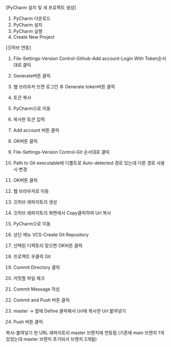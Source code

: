 [PyCharm 설치 및 새 프로젝트 생성]
1. PyCharm 다운로드
2. PyCharm 설치
3. PyCharm 실행
4. Create New Project

[깃허브 연동]
1. File-Settings-Version Control-Github-Add account-Login With Token순서대로 클릭
2. Generate버튼 클릭
3. 웹 브라우저 뜨면 로그인 후 Generate token버튼 클릭
4. 토큰 복사
5. PyCharm으로 이동
6. 복사한 토큰 입력
7. Add account 버튼 클릭
8. OK버튼 클릭

9. File-Settings-Version Control-Git 순서대로 클릭
10. Path to Git executable에 디폴트로 Auto-detected 경로 있는데 다른 경로 사용 시 변경
11. OK버튼 클릭

12. 웹 브라우저로 이동
13. 깃허브 레파지토리 생성
14. 깃허브 레파지토리 화면에서 Copy클릭하여 Url 복사

15. PyCharm으로 이동
16. 상단 메뉴 VCS-Create Git Repository
17. 선택된 디렉토리 맞으면 OK버튼 클릭

18. 프로젝트 우클릭 Git
19. Commit Directory 클릭
20. 커밋할 파일 체크
21. Commit Message 작성
22. Commit and Push 버튼 클릭
23. master -> 옆에 Define 클릭해서 Url에 복사한 Url 붙여넣기
24. Push 버튼 클릭

복사-붙여넣기 한 URL 레파지토리 master 브랜치에 연동됨
(기존에 main 브랜치 1개 있었는데 master 브랜치 추가되서 브랜치 2개됨)
